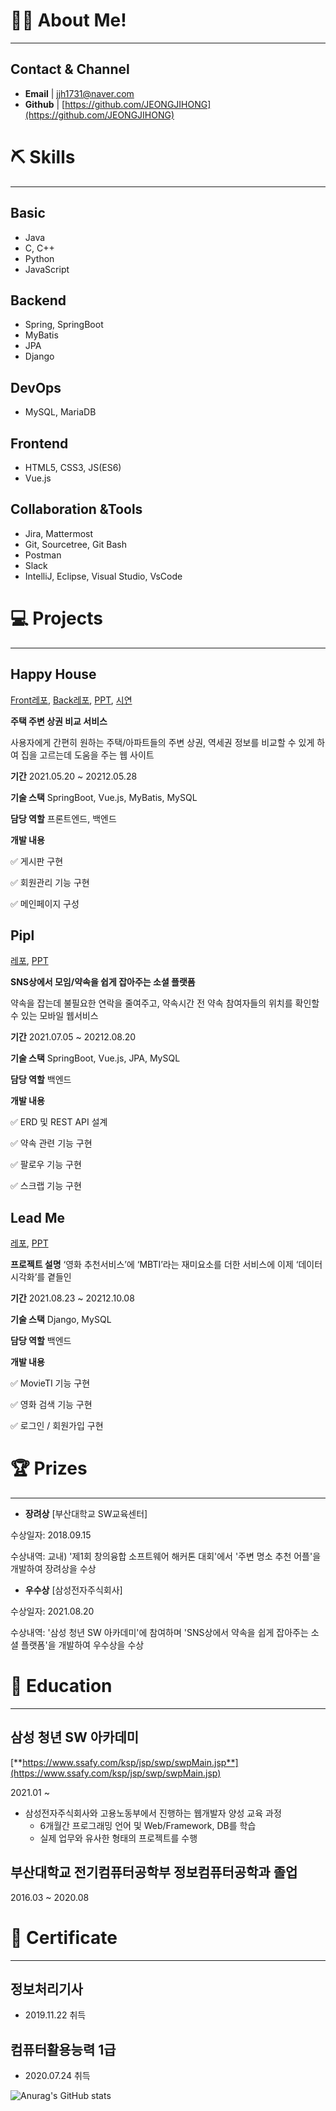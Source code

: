 # 💁🏻 About Me!

---

## Contact & Channel

- **Email** | [jjh1731@naver.com](mailto:jjh1731@naver.com)
- **Github** | [https://github.com/JEONGJIHONG](https://github.com/JEONGJIHONG)

# ⛏️ Skills

---

## Basic

- Java
- C, C++
- Python
- JavaScript

## Backend

- Spring, SpringBoot
- MyBatis
- JPA
- Django

## DevOps

- MySQL, MariaDB

## Frontend

- HTML5, CSS3, JS(ES6)
- Vue.js

## Collaboration &Tools

- Jira, Mattermost
- Git, Sourcetree, Git Bash
- Postman
- Slack
- IntelliJ, Eclipse, Visual Studio, VsCode

# **💻 Projects**

---

## Happy House
[Front레포](https://github.com/JeongJihong/FINAL-PJT-VUE), [Back레포](https://github.com/JeongJihong/FINAL-PJT-SPRING), [PPT](https://drive.google.com/file/d/1hHkwAXKkgLX-B_tvxCwKunNy1MMuGZMo/view), [시연](https://drive.google.com/file/d/1lzRFq-VX0J9Npa8tHyKKOwCJO68nU_cH/view)

**주택 주변 상권 비교 서비스**

사용자에게 간편히 원하는 주택/아파트들의 주변 상권, 역세권 정보를 비교할 수 있게 하여 집을 고르는데 도움을 주는 웹 사이트

**기간**
2021.05.20 ~ 20212.05.28

**기술 스택**
SpringBoot,  Vue.js, MyBatis, MySQL

**담당 역할**
프론트엔드, 백엔드

**개발 내용**

✅ 게시판 구현

✅ 회원관리 기능 구현

✅ 메인페이지 구성

## Pipl
[레포](https://github.com/JeongJihong/WebDesign), [PPT](https://drive.google.com/file/d/1a5wV4l9msuZzTvI3feDLFFwFVXjdtpki/view?usp=sharing)

**SNS상에서 모임/약속을 쉽게 잡아주는 소셜 플랫폼**

약속을 잡는데 불필요한 연락을 줄여주고, 약속시간 전 약속 참여자들의 위치를 확인할 수 있는 모바일 웹서비스

**기간**
2021.07.05 ~ 20212.08.20

**기술 스택**
SpringBoot,  Vue.js, JPA, MySQL

**담당 역할**
백엔드

**개발 내용**

✅ ERD 및 REST API 설계

✅ 약속 관련 기능 구현

✅ 팔로우 기능 구현

✅ 스크랩 기능 구현

## Lead Me
[레포](https://github.com/JeongJihong/BigdataPJT), [PPT](https://drive.google.com/file/d/1tluXbhSzyyBvd6mp2lR2ScUOwYScC0bg/view?usp=sharing)

**프로젝트 설명**
‘영화 추천서비스’에 ‘MBTI’라는 재미요소를 더한 서비스에 이제 ‘데이터 시각화’를 곁들인

**기간**
2021.08.23 ~ 20212.10.08

**기술 스택**
Django, MySQL

**담당 역할**
백엔드

**개발 내용**

✅ MovieTI 기능 구현

✅ 영화 검색 기능 구현

✅ 로그인 / 회원가입 구현

# 🏆 Prizes

---

- **장려상** [부산대학교 SW교육센터]

수상일자: 2018.09.15

수상내역: 교내) '제1회 창의융합 소프트웨어 해커톤 대회'에서 '주변 명소 추천 어플'을 개발하여 장려상을 수상

- **우수상**   [삼성전자주식회사]

수상일자: 2021.08.20

수상내역: '삼성 청년 SW 아카데미'에 참여하며 'SNS상에서 약속을 쉽게 잡아주는 소셜 플랫폼'을 개발하여 우수상을 수상

# 📄 Education

---

## 삼성 청년 SW 아카데미

[**https://www.ssafy.com/ksp/jsp/swp/swpMain.jsp**](https://www.ssafy.com/ksp/jsp/swp/swpMain.jsp)

2021.01 ~ 

- 삼성전자주식회사와 고용노동부에서 진행하는 웹개발자 양성 교육 과정
    - 6개월간 프로그래밍 언어 및 Web/Framework, DB를 학습
    - 실제 업무와 유사한 형태의 프로젝트를 수행

## **부산대학교 전기컴퓨터공학부 정보컴퓨터공학과 졸업**

2016.03 ~ 2020.08

# **🏅 Certificate**

---

## 정보처리기사

- 2019.11.22 취득

## 컴퓨터활용능력 1급

- 2020.07.24 취득

![Anurag's GitHub stats](https://github-readme-stats.vercel.app/api?username=JEONGJIHONG&show_icons=true&theme=radical)
